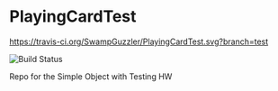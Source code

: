 PlayingCardTest
===============
https://travis-ci.org/SwampGuzzler/PlayingCardTest.svg?branch=test

![Build Status](https://travis-ci.org/SwampGuzzler/PlayingCardTest.svg?branch=test)

Repo for the Simple Object with Testing HW
